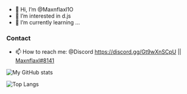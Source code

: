 - 👋 Hi, I’m @Maxnflaxl1O
- 👀 I’m interested in d.js 
- 🌱 I’m currently learning ...
 <!-- - 💞️ I’m looking to collaborate on ... --> 
### Contact
- 📫 How to reach me: @Discord https://discord.gg/Gt9wXnSCpU || [Maxnflaxl#8141](https://discordapp.com/users/689128445271474215)

<!---
Maxnflaxl1O/Maxnflaxl1O is a ✨ special ✨ repository because its `README.md` (this file) appears on your GitHub profile.
You can click the Preview link to take a look at your changes.
--->
![My GitHub stats](https://github-readme-stats.vercel.app/api?username=Maxnflaxl1O&show_icons=true&theme=radical)

![Top Langs](https://github-readme-stats.vercel.app/api/top-langs/?username=Maxnflaxl1O&theme=radical)
